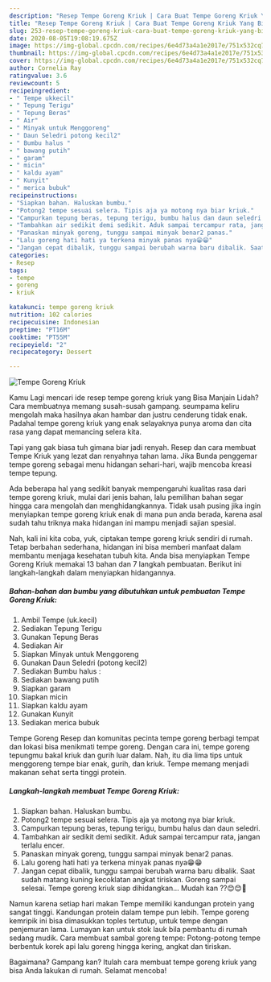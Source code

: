```yaml
---
description: "Resep Tempe Goreng Kriuk | Cara Buat Tempe Goreng Kriuk Yang Bisa Manjain Lidah"
title: "Resep Tempe Goreng Kriuk | Cara Buat Tempe Goreng Kriuk Yang Bisa Manjain Lidah"
slug: 253-resep-tempe-goreng-kriuk-cara-buat-tempe-goreng-kriuk-yang-bisa-manjain-lidah
date: 2020-08-05T19:08:19.675Z
image: https://img-global.cpcdn.com/recipes/6e4d73a4a1e2017e/751x532cq70/tempe-goreng-kriuk-foto-resep-utama.jpg
thumbnail: https://img-global.cpcdn.com/recipes/6e4d73a4a1e2017e/751x532cq70/tempe-goreng-kriuk-foto-resep-utama.jpg
cover: https://img-global.cpcdn.com/recipes/6e4d73a4a1e2017e/751x532cq70/tempe-goreng-kriuk-foto-resep-utama.jpg
author: Cornelia Ray
ratingvalue: 3.6
reviewcount: 5
recipeingredient:
- " Tempe ukkecil"
- " Tepung Terigu"
- " Tepung Beras"
- " Air"
- " Minyak untuk Menggoreng"
- " Daun Seledri potong kecil2"
- " Bumbu halus "
- " bawang putih"
- " garam"
- " micin"
- " kaldu ayam"
- " Kunyit"
- " merica bubuk"
recipeinstructions:
- "Siapkan bahan. Haluskan bumbu."
- "Potong2 tempe sesuai selera. Tipis aja ya motong nya biar kriuk."
- "Campurkan tepung beras, tepung terigu, bumbu halus dan daun seledri."
- "Tambahkan air sedikit demi sedikit. Aduk sampai tercampur rata, jangan terlalu encer."
- "Panaskan minyak goreng, tunggu sampai minyak benar2 panas."
- "Lalu goreng hati hati ya terkena minyak panas nya😁😁"
- "Jangan cepat dibalik, tunggu sampai berubah warna baru dibalik. Saat sudah matang kuning kecoklatan angkat tiriskan. Goreng sampai selesai. Tempe goreng kriuk siap dihidangkan... Mudah kan ??😊😊🤭"
categories:
- Resep
tags:
- tempe
- goreng
- kriuk

katakunci: tempe goreng kriuk 
nutrition: 102 calories
recipecuisine: Indonesian
preptime: "PT16M"
cooktime: "PT55M"
recipeyield: "2"
recipecategory: Dessert

---
```



![Tempe Goreng Kriuk](https://img-global.cpcdn.com/recipes/6e4d73a4a1e2017e/751x532cq70/tempe-goreng-kriuk-foto-resep-utama.jpg)

Kamu Lagi mencari ide resep tempe goreng kriuk yang Bisa Manjain Lidah? Cara membuatnya memang susah-susah gampang. seumpama keliru mengolah maka hasilnya akan hambar dan justru cenderung tidak enak. Padahal tempe goreng kriuk yang enak selayaknya punya aroma dan cita rasa yang dapat memancing selera kita.

Tapi yang gak biasa tuh gimana biar jadi renyah. Resep dan cara membuat Tempe Kriuk yang lezat dan renyahnya tahan lama. Jika Bunda penggemar tempe goreng sebagai menu hidangan sehari-hari, wajib mencoba kreasi tempe tepung.

Ada beberapa hal yang sedikit banyak mempengaruhi kualitas rasa dari tempe goreng kriuk, mulai dari jenis bahan, lalu pemilihan bahan segar hingga cara mengolah dan menghidangkannya. Tidak usah pusing jika ingin menyiapkan tempe goreng kriuk enak di mana pun anda berada, karena asal sudah tahu triknya maka hidangan ini mampu menjadi sajian spesial.


Nah, kali ini kita coba, yuk, ciptakan tempe goreng kriuk sendiri di rumah. Tetap berbahan sederhana, hidangan ini bisa memberi manfaat dalam membantu menjaga kesehatan tubuh kita. Anda bisa menyiapkan Tempe Goreng Kriuk memakai 13 bahan dan 7 langkah pembuatan. Berikut ini langkah-langkah dalam menyiapkan hidangannya.

<!--inarticleads1-->

##### Bahan-bahan dan bumbu yang dibutuhkan untuk pembuatan Tempe Goreng Kriuk:

1. Ambil  Tempe (uk.kecil)
1. Sediakan  Tepung Terigu
1. Gunakan  Tepung Beras
1. Sediakan  Air
1. Siapkan  Minyak untuk Menggoreng
1. Gunakan  Daun Seledri (potong kecil2)
1. Sediakan  Bumbu halus :
1. Sediakan  bawang putih
1. Siapkan  garam
1. Siapkan  micin
1. Siapkan  kaldu ayam
1. Gunakan  Kunyit
1. Sediakan  merica bubuk


Tempe Goreng Resep dan komunitas pecinta tempe goreng berbagi tempat dan lokasi bisa menikmati tempe goreng. Dengan cara ini, tempe goreng tepungmu bakal kriuk dan gurih luar dalam. Nah, itu dia lima tips untuk menggoreng tempe biar enak, gurih, dan kriuk. Tempe memang menjadi makanan sehat serta tinggi protein. 

<!--inarticleads2-->

##### Langkah-langkah membuat Tempe Goreng Kriuk:

1. Siapkan bahan. Haluskan bumbu.
1. Potong2 tempe sesuai selera. Tipis aja ya motong nya biar kriuk.
1. Campurkan tepung beras, tepung terigu, bumbu halus dan daun seledri.
1. Tambahkan air sedikit demi sedikit. Aduk sampai tercampur rata, jangan terlalu encer.
1. Panaskan minyak goreng, tunggu sampai minyak benar2 panas.
1. Lalu goreng hati hati ya terkena minyak panas nya😁😁
1. Jangan cepat dibalik, tunggu sampai berubah warna baru dibalik. Saat sudah matang kuning kecoklatan angkat tiriskan. Goreng sampai selesai. Tempe goreng kriuk siap dihidangkan... Mudah kan ??😊😊🤭


Namun karena setiap hari makan Tempe memiliki kandungan protein yang sangat tinggi. Kandungan protein dalam tempe pun lebih. Tempe goreng kemripik ini bisa dimasukkan toples tertutup, untuk tempe dengan penjemuran lama. Lumayan kan untuk stok lauk bila pembantu di rumah sedang mudik. Cara membuat sambal goreng tempe: Potong-potong tempe berbentuk korek api lalu goreng hingga kering, angkat dan tiriskan. 

Bagaimana? Gampang kan? Itulah cara membuat tempe goreng kriuk yang bisa Anda lakukan di rumah. Selamat mencoba!
